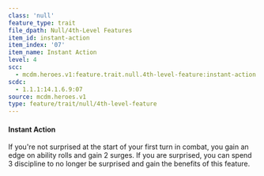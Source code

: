 ```yaml
---
class: 'null'
feature_type: trait
file_dpath: Null/4th-Level Features
item_id: instant-action
item_index: '07'
item_name: Instant Action
level: 4
scc:
  - mcdm.heroes.v1:feature.trait.null.4th-level-feature:instant-action
scdc:
  - 1.1.1:14.1.6.9:07
source: mcdm.heroes.v1
type: feature/trait/null/4th-level-feature
---
```


#### Instant Action

If you're not surprised at the start of your first turn in combat, you gain an edge on ability rolls and gain 2 surges. If you are surprised, you can spend 3 discipline to no longer be surprised and gain the benefits of this feature.
